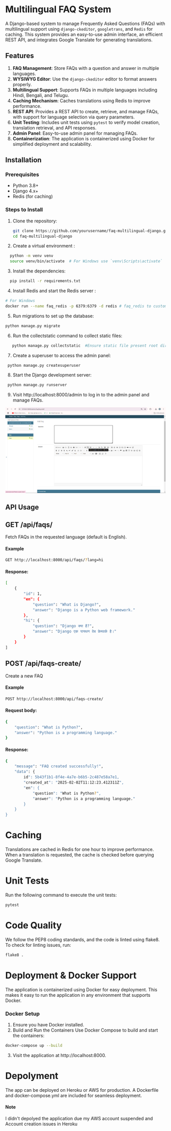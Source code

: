 # Multilingual FAQ System

A Django-based system to manage Frequently Asked Questions (FAQs) with multilingual support using `django-ckeditor`, `googletrans`, and `Redis` for caching. This system provides an easy-to-use admin interface, an efficient REST API, and integrates Google Translate for generating translations.

## Features

1. **FAQ Management**: Store FAQs with a question and answer in multiple languages.
2. **WYSIWYG Editor**: Use the `django-ckeditor` editor to format answers properly.
3. **Multilingual Support**: Supports FAQs in multiple languages including Hindi, Bengali, and Telugu.
4. **Caching Mechanism**: Caches translations using Redis to improve performance.
5. **REST API**: Provides a REST API to create, retrieve, and manage FAQs, with support for language selection via query parameters.
6. **Unit Testing**: Includes unit tests using `pytest` to verify model creation, translation retrieval, and API responses.
7. **Admin Panel**: Easy-to-use admin panel for managing FAQs.
8. **Containerization**: The application is containerized using Docker for simplified deployment and scalability.

## Installation

### Prerequisites
- Python 3.8+
- Django 4.x+
- Redis (for caching)

### Steps to Install

1. Clone the repository:
   ```bash
   git clone https://github.com/yourusername/faq-multilingual-django.git
   cd faq-multilingual-django
   ```
2. Create a virtual environment :
  ```bash 
    python -m venv venv
    source venv/bin/activate  # For Windows use `venv\Scripts\activate`
  ```
3. Install the dependencies:
  ```bash 
    pip install -r requirements.txt
   ```
4. Install Redis and start the Redis server : 
  
  ```bash 
  # For Windows 
  docker run --name faq_redis -p 6379:6379 -d redis # faq_redis to custom name

  ```
5. Run migrations to set up the database:
  ```bash
  python manage.py migrate
  ```
6. Run the collectstatic command to collect static files:
  ```bash
     python manage.py collectstatic  #Ensure static file present root directory
   ```
7. Create a superuser to access the admin panel:
  ```bash 
   python manage.py createsuperuser
   ```
8. Start the Django development server:
  ```bash
   python manage.py runserver
   ```
9. Visit http://localhost:8000/admin to log in to the admin panel and manage FAQs.


![alt text](image.png)

## API Usage 
## GET /api/faqs/
Fetch FAQs in the requested language (default is English).
####  Example
```bash 
GET http://localhost:8000/api/faqs/?lang=hi
```
#### Response:   
```bash    
[
    {
        "id": 1,
        "en": {
            "question": "What is Django?",
            "answer": "Django is a Python web framework."
        },
        "hi": {
            "question": "Django क्या है?",
            "answer": "Django एक पायथन वेब फ्रेमवर्क है।"
        }
    }
]
```
## POST /api/faqs-create/
Create a new FAQ
####  Example
```bash 
POST http://localhost:8000/api/faqs-create/
```
#### Request body:
```bash
{
    "question": "What is Python?",
    "answer": "Python is a programming language."
}
```
#### Response:
```bash
{
    "message": "FAQ created successfully!",
    "data": {
        id": 5b43f1b1-8f4e-4a7e-b6b5-2c487e58a7e1,
        "created_at": "2025-02-02T11:12:23.412311Z",
        "en": {
            "question": "What is Python?",
            "answer": "Python is a programming language."
        }
    }
}
```

# Caching 
Translations are cached in Redis for one hour to improve performance. When a translation is requested, the cache is checked before querying Google Translate.
# Unit Tests 
Run the following command to execute the unit tests:
```bash
pytest
```
# Code Quality
We follow the PEP8 coding standards, and the code is linted using flake8.
To check for linting issues, run:
```bash 
flake8 .
```


# Deployment & Docker Support
The application is containerized using Docker for easy deployment. This makes it easy to run the application in any environment that supports Docker.
### Docker Setup

1. Ensure you have Docker installed.
2. Build and Run the Containers Use Docker Compose to build and start the containers:
```bash 
docker-compose up --build
```
3. Visit the application at http://localhost:8000.

# Depolyment 
The app can be deployed on Heroku or AWS for production. A Dockerfile and docker-compose.yml are included for seamless deployment.
#### Note 
 I didn't depolyed the application due my AWS account suspended and Account creation issues in Heroku
